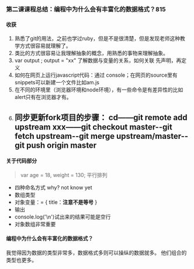 ### 第二课课程总结：编程中为什么会有丰富化的数据格式？815

#### 收获
1. 熟悉了git的用法，之前也学过ruby，但是不是很清楚，但是发现老师这种教学方式很容易就理解了。
2. 类比的方式很容易让我理解抽象的概念，用熟悉的事物来理解抽象。
3. var output ;
   output = "xx" 了解数据与变量的关系，如何关联
   先声明，再定义
4. 如何在网页上运行javascript代码：通过 console；在网页的source里有snippets可以新建一个文件比如am.js
5. 在不同的环境里（浏览器环境和node环境），有一些命令是有差异性的比如alert只有在浏览器才有。
6. 同步更新fork项目的步骤： cd——git remote add upstream xxx——git checkout master--git fetch upstream--git merge upstream/master--git push origin master
   ---
#### 关于代码部分
> var age = 18, weight = 130; 平行排列
- 四种命名方式 why? not know yet
- 数组类型
- 对象变量：= {
title：**注意不是等号**
}
- 输出
- console.log('\n')试出来的结果可能是空行
- 对象数组非常重要

#### 编程中为什么会有丰富化的数据格式？
我觉得因为数据的类型非常多，数据格式多则可以操纵的数据就多。
他们组合的类型也更多。
